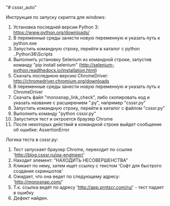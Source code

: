 "# csssr_auto" 

Инструкция по запуску скрипта для windows:

1. Установка последней версии Python 3: https://www.python.org/downloads/
2. В переменные среды занести новую переменную и указать путь к python.exe
3. Запустить командную строку, перейти в каталог с python ..Python36\Scripts
4. Выполнить установку Selenium из командной строки, запустив команду "pip install selenium" 
    (http://selenium-python.readthedocs.io/installation.html)
5. Скачать последнюю версию ChromeDriver: http://chromedriver.chromium.org/downloads
6. В переменные среды занести новую переменную и указать путь к ChromeDriver
7. Скачать файл "monosnap_link_check", либо скопировать код и указать название с расширением ".py", например "csssr.py"
8. Запустить командную строку, перейти в каталог с файлом "csssr.py"
9. Выполнить команду "python csssr.py"
10. Запустится тест и октроется браузер Chrome
11. После некоторых действий в командной строке выйдет сообщение об ошибке:
    AssertionError

 
 
 Логика теста в csssr.py:
 1. Тест запускает браузер Chrome, переходит по ссылке 'http://blog.csssr.ru/qa-engineer/'
 2. Находит элемент: "НАХОДИТЬ НЕСОВЕРШЕНСТВА"
 3. Кликает по нему, затем ищет ссылку с текстом 'Софт для быстрого создания скриншотов'
 4. Ожидает, что она ведет по следующему адресу: 'http://monosnap.com/'
 5. Т.к. ссылка ведёт по адресу 'http://app.prntscr.com/ru/' - тест падает в ошибку
 6. Дефект найден.
